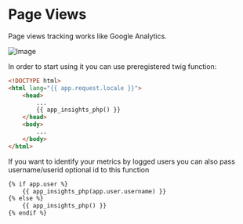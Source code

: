 # Page Views

Page views tracking works like Google Analytics. 

![Image](https://docs.microsoft.com/en-us/azure/azure-monitor/app/media/usage-flows/00001-flows.png)

In order to start using it you can use preregistered twig function:

```html
<!DOCTYPE html>
<html lang="{{ app.request.locale }}">
    <head>
        ...
        {{ app_insights_php() }}
    </head>
    <body>
        ...
    </body>
</html>
```

If you want to identify your metrics by logged users you can also pass username/userid
optional id to this function

```html
{% if app.user %}
    {{ app_insights_php(app.user.username) }}
{% else %}
    {{ app_insights_php() }}
{% endif %}
```